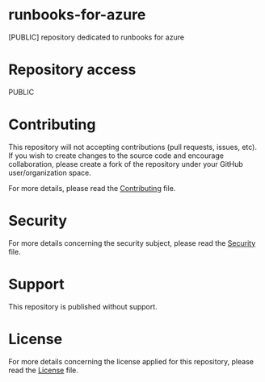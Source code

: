 # runbooks-for-azure
[PUBLIC] repository dedicated to runbooks for azure

# Repository access
PUBLIC

# Contributing 
This repository will not accepting contributions (pull requests, issues, etc). If you wish to create changes to the source code and encourage collaboration, please create a fork of the repository under your GitHub user/organization space.

For more details, please read the [Contributing](./CONTRIBUTING) file.

# Security
For more details concerning the security subject, please read the [Security](./SECURITY.md) file.

# Support 
This repository is published without support.

# License
For more details concerning the license applied for this repository, please read the [License](./LICENSE) file.
